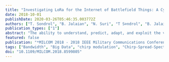 ```yaml
---
title: "Investigating LoRa for the Internet of Battlefield Things: A Cyber Perspective"
date: 2018-10-01
publishDate: 2020-03-26T05:46:35.003772Z
authors: ["T. Sondrol", "B. Jalaian", "N. Suri", "T S⊘ndrol", "B. Jalaian", "N. Suri"]
publication_types: ["1"]
abstract: "The ability to understand, predict, adapt, and exploit the vast array of inter-networked things that will be present in the future battlefield is critical for maintaining and increasing military competitive advantage. Recently, there has been significant interest in the LoRa waveform and the LoRaWAN protocol for IoT. Using a Chirp-Spread-Spectrum (CSS) modulation technique, LoRa provides robust long range and low power consumption while trading off on bandwidth. These properties make LoRa a waveform of particular interest for military applications, but there is a need to better understand the protocol from a cyber perspective. In this paper, we present a proof-of-concept software radio architecture to intercept and inject LoRa packets using two inexpensive commercial off-the-shelf (COTS) SDR platforms. The primary contributions of this paper are on exploring the challenge of interception and injection of LoRa packets via SDRs as well as conducting basic experiments to evaluate the performance of interception using COTS devices."
featured: false
publication: "*MILCOM 2018 - 2018 IEEE Military Communications Conference (MILCOM)*"
tags: ["Bandwidth", "Big Data", "chirp modulation", "Chirp-Spread-Spectrum modulation technique", "commercial off-the-shelf SDR platforms", "Cyber Security", "cyber-physical systems", "Injection", "inter-networked things", "Interception", "Internet of battlefield Things", "Internet of Battlefield Things", "Internet of Things", "internetworking", "IoBT", "LoRa", "LoRa packets", "LoRa waveform", "LoRaWAN protocol", "low power consumption", "Machine learning", "Machine-to-machine communications", "military applications", "military communication", "protocols", "Protocols", "Security", "Software", "software radio", "software radio architecture", "spread spectrum communication", "wide area networks"]
doi: "10.1109/MILCOM.2018.8599805"
---
```


